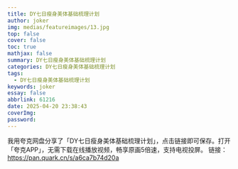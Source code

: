 ```yaml
---
title: DY七日瘦身美体基础梳理计划
author: joker
img: medias/featureimages/13.jpg
top: false
cover: false
toc: true
mathjax: false
summary: DY七日瘦身美体基础梳理计划
categories: DY七日瘦身美体基础梳理计划
tags:
  - DY七日瘦身美体基础梳理计划
keywords: joker
essay: false
abbrlink: 61216
date: 2025-04-20 23:38:43
coverImg:
password:
---
```


我用夸克网盘分享了「DY七日瘦身美体基础梳理计划」，点击链接即可保存。打开「夸克APP」，无需下载在线播放视频，畅享原画5倍速，支持电视投屏。
链接：https://pan.quark.cn/s/a6ca7b74d20a
